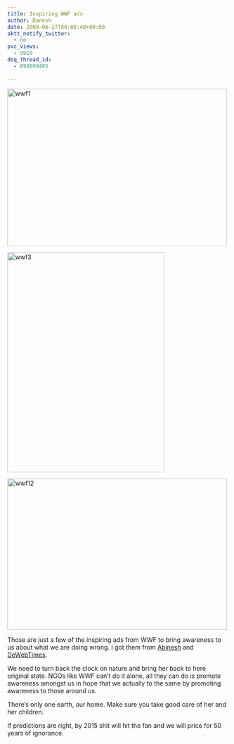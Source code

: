 ```yaml
---
title: Inspiring WWF ads
author: Danesh
date: 2009-06-27T00:00:48+00:00
aktt_notify_twitter:
  - no
pvc_views:
  - 9919
dsq_thread_id:
  - 890099405

---
```

[<img loading="lazy" class="alignnone size-full wp-image-1557" title="wwf1" src="/wp-content/uploads/2009/06/wwf1.jpg" alt="wwf1" width="500" height="358" />][1]

[<img loading="lazy" class="alignnone size-full wp-image-1558" title="wwf3" src="/wp-content/uploads/2009/06/wwf3.jpg" alt="wwf3" width="357" height="500" />][2]

[<img loading="lazy" class="alignnone size-full wp-image-1559" title="wwf12" src="/wp-content/uploads/2009/06/wwf12.jpg" alt="wwf12" width="500" height="344" />][3]

Those are just a few of the inspiring ads from WWF to bring awareness to us about what we are doing wrong. I got them from [Abinesh][4] and [DeWebTimes][5].

We need to turn back the clock on nature and bring her back to here original state. NGOs like WWF can&#8217;t do it alone, all they can do is promote awareness amongst us in hope that we actually to the same by promoting awareness to those around us.

There&#8217;s only one earth, our home. Make sure you take good care of her and her children.

If predictions are right, by 2015 shit will hit the fan and we will price for 50 years of ignorance.

 [1]: /wp-content/uploads/2009/06/wwf1.jpg
 [2]: /wp-content/uploads/2009/06/wwf3.jpg
 [3]: /wp-content/uploads/2009/06/wwf12.jpg
 [4]: http://www.abinesh.com/delirium/posts/creative-wwf-ads/
 [5]: http://www.dewebtimes.com/100-extremely-inspiring-and-creative-advertisements-from-wwf/